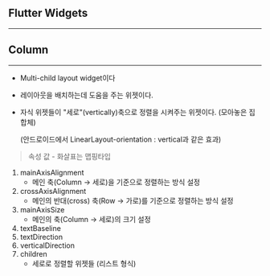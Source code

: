 <h2>Flutter Widgets</h2>

<hr>

<h2>Column</h2>

<hr>

- Multi-child layout widget이다

- 레이아웃을 배치하는데 도움을 주는 위젯이다.

- 자식 위젯들이 "세로"(vertically)축으로 정렬을 시켜주는 위젯이다. (모아놓은 집합체)

  (안드로이드에서 LinearLayout-orientation : vertical과 같은 효과)



>속성 값 - 화살표는 맵핑타입

1. mainAxisAlignment
   - 메인 축(Column -> 세로)을 기준으로 정렬하는 방식 설정
2. crossAxisAlignment
   - 메인의 반대(cross) 축(Row -> 가로)를 기준으로 정렬하는 방식 설정
3. mainAxisSize
   - 메인의 축(Column -> 세로)의 크기 설정
4. textBaseline
5. textDirection
6. verticalDirection
7. children
   - 세로로 정렬할 위젯들 (리스트 형식)

